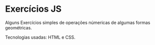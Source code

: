 # Exercícios JS

Alguns Exercícios simples de operações númericas de algumas formas geométricas.

Tecnologias usadas: HTML e CSS. 
